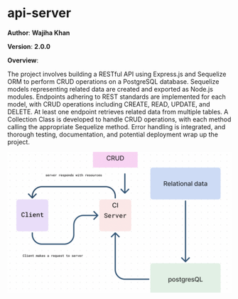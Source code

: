 # api-server

**Author**: **Wajiha Khan**

**Version**: **2.0.0**

**Overview**:

The project involves building a RESTful API using Express.js and Sequelize ORM to perform CRUD operations on a PostgreSQL database. Sequelize models representing related data are created and exported as Node.js modules. Endpoints adhering to REST standards are implemented for each model, with CRUD operations including CREATE, READ, UPDATE, and DELETE. At least one endpoint retrieves related data from multiple tables. A Collection Class is developed to handle CRUD operations, with each method calling the appropriate Sequelize method. Error handling is integrated, and thorough testing, documentation, and potential deployment wrap up the project.

![UML](./UML.png)

